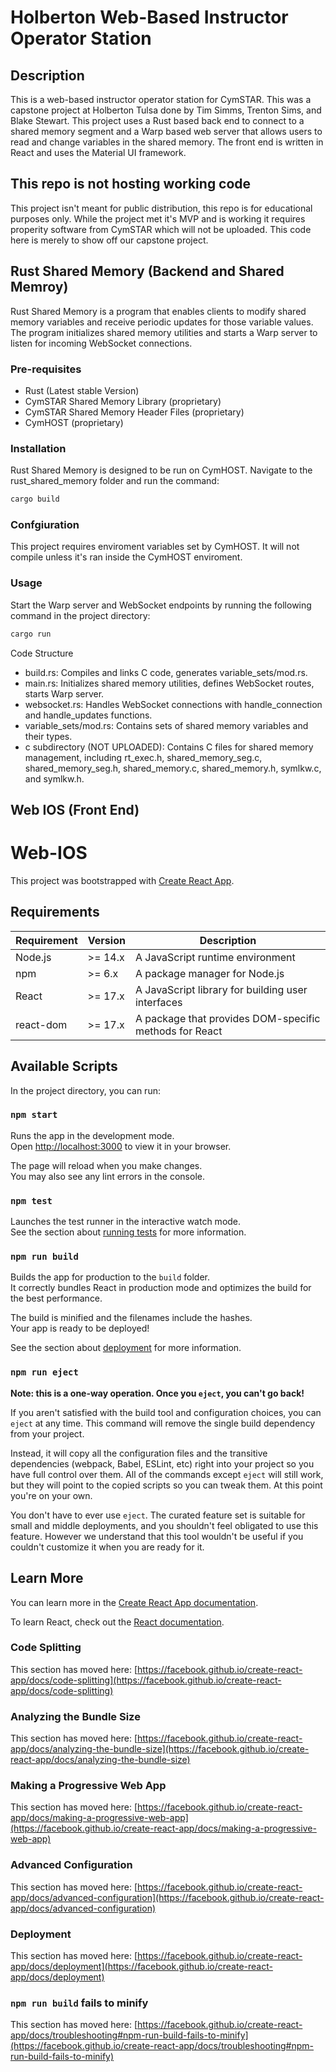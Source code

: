 # Holberton Web-Based Instructor Operator Station

## Description

This is a web-based instructor operator station for CymSTAR. This was a capstone project at Holberton Tulsa done by Tim Simms, Trenton Sims, and Blake Stewart. This project uses a Rust based back end to connect to a shared memory segment and a Warp based web server that allows users to read and change variables in the shared memory. The front end is written in React and uses the Material UI framework.


## This repo is not hosting working code

This project isn't meant for public distribution, this repo is for educational purposes only. While the project met it's MVP and is working it requires properity software from CymSTAR which will not be uploaded. This code here is merely to show off our capstone project.


## Rust Shared Memory (Backend and Shared Memroy)

Rust Shared Memory is a program that enables clients to modify shared memory variables and receive periodic updates for those variable values. The program initializes shared memory utilities and starts a Warp server to listen for incoming WebSocket connections.

### Pre-requisites
* Rust (Latest stable Version)
* CymSTAR Shared Memory Library (proprietary)
* CymSTAR Shared Memory Header Files (proprietary)
* CymHOST (proprietary)

### Installation

Rust Shared Memory is designed to be run on CymHOST. Navigate to the rust_shared_memory folder and run the command:

```Rust
cargo build
```

### Confgiuration
This project requires enviroment variables set by CymHOST. It will not compile unless it's ran inside the CymHOST enviroment.

### Usage

Start the Warp server and WebSocket endpoints by running the following command in the project directory:

```Rust
cargo run
```

Code Structure
* build.rs: Compiles and links C code, generates variable_sets/mod.rs.
* main.rs: Initializes shared memory utilities, defines WebSocket routes, starts Warp server.
* websocket.rs: Handles WebSocket connections with handle_connection and handle_updates functions.
* variable_sets/mod.rs: Contains sets of shared memory variables and their types.
* c subdirectory (NOT UPLOADED): Contains C files for shared memory management, including rt_exec.h, shared_memory_seg.c, shared_memory_seg.h, shared_memory.c, shared_memory.h, symlkw.c, and symlkw.h.


## Web IOS (Front End)

# Web-IOS

This project was bootstrapped with [Create React App](https://github.com/facebook/create-react-app).
## Requirements

| Requirement | Version | Description |
| --- | --- | --- |
| Node.js | >= 14.x | A JavaScript runtime environment |
| npm | >= 6.x | A package manager for Node.js |
| React | >= 17.x | A JavaScript library for building user interfaces |
| react-dom | >= 17.x | A package that provides DOM-specific methods for React |


## Available Scripts

In the project directory, you can run:

### `npm start`

Runs the app in the development mode.\
Open [http://localhost:3000](http://localhost:3000) to view it in your browser.

The page will reload when you make changes.\
You may also see any lint errors in the console.

### `npm test`

Launches the test runner in the interactive watch mode.\
See the section about [running tests](https://facebook.github.io/create-react-app/docs/running-tests) for more information.

### `npm run build`

Builds the app for production to the `build` folder.\
It correctly bundles React in production mode and optimizes the build for the best performance.

The build is minified and the filenames include the hashes.\
Your app is ready to be deployed!

See the section about [deployment](https://facebook.github.io/create-react-app/docs/deployment) for more information.

### `npm run eject`

**Note: this is a one-way operation. Once you `eject`, you can't go back!**

If you aren't satisfied with the build tool and configuration choices, you can `eject` at any time. This command will remove the single build dependency from your project.

Instead, it will copy all the configuration files and the transitive dependencies (webpack, Babel, ESLint, etc) right into your project so you have full control over them. All of the commands except `eject` will still work, but they will point to the copied scripts so you can tweak them. At this point you're on your own.

You don't have to ever use `eject`. The curated feature set is suitable for small and middle deployments, and you shouldn't feel obligated to use this feature. However we understand that this tool wouldn't be useful if you couldn't customize it when you are ready for it.

## Learn More

You can learn more in the [Create React App documentation](https://facebook.github.io/create-react-app/docs/getting-started).

To learn React, check out the [React documentation](https://reactjs.org/).

### Code Splitting

This section has moved here: [https://facebook.github.io/create-react-app/docs/code-splitting](https://facebook.github.io/create-react-app/docs/code-splitting)

### Analyzing the Bundle Size

This section has moved here: [https://facebook.github.io/create-react-app/docs/analyzing-the-bundle-size](https://facebook.github.io/create-react-app/docs/analyzing-the-bundle-size)

### Making a Progressive Web App

This section has moved here: [https://facebook.github.io/create-react-app/docs/making-a-progressive-web-app](https://facebook.github.io/create-react-app/docs/making-a-progressive-web-app)

### Advanced Configuration

This section has moved here: [https://facebook.github.io/create-react-app/docs/advanced-configuration](https://facebook.github.io/create-react-app/docs/advanced-configuration)

### Deployment

This section has moved here: [https://facebook.github.io/create-react-app/docs/deployment](https://facebook.github.io/create-react-app/docs/deployment)

### `npm run build` fails to minify

This section has moved here: [https://facebook.github.io/create-react-app/docs/troubleshooting#npm-run-build-fails-to-minify](https://facebook.github.io/create-react-app/docs/troubleshooting#npm-run-build-fails-to-minify)


